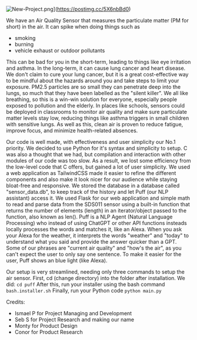 ![New-Project.png](https://i.postimg.cc/x1P7G56K/New-Project.png)](https://postimg.cc/5X6nbBd0)

We have an Air Quality Sensor that measures the particulate matter (PM for short) in the air. It can spike when doing things such as
* smoking
* burning
* vehicle exhaust or outdoor pollutants

This can be bad for you in the short-term, leading to things like eye irritation and asthma.
In the long-term, it can cause lung cancer and heart disease.
We don't claim to cure your lung cancer, but it is a great cost-effective way to be mindful about the hazards around you and
take steps to limit your exposure. PM2.5 particles are so small they can penetrate deep into the lungs, so much that they have
been labelled as the "silent killer". We all like breathing, so this is a win-win solution for everyone, especially people exposed to pollution and
the elderly. In places like schools, sensors could be deployed in classrooms to monitor air quality and make sure particulate
matter levels stay low, reducing things like asthma triggers in small children with sensitive lungs. As well as this, clean air is
proven to reduce fatigue, improve focus, and minimize health-related absences.

Our code is well made, with effectiveness and user simplicity our No.1 priority. We decided to use Python for it's syntax and
simplicity to setup. C was also a thought that we had, but compilation and interaction with other modules of our code was too slow.
As a result, we lost some efficiency from the low-level code that C offers, but gained a lot of user simplicity. We used a web application as 
TailwindCSS made it easier to refine the different components and also make it look nicer for our audience while staying bloat-free and responsive. 
We stored the database in a database called "sensor_data.db", to keep track of the history and let Puff (our NLP assistant) access it. 
We used Flask for our web application and simple math to read and parse data from the SDS011 sensor using 
a built-in function that returns the number of elements (length) in an iterator/object passed to the function,
also known as len(). Puff is a NLP Agent (Natural Language Processing) who instead of using ChatGPT or other API functions insteads locally processes the words
and matches it, like an Alexa. When you ask your Alexa for the weather, it interprets the words "weather" and "today" to understand what you said and provide the answer
quicker than a GPT. Some of our phrases are "current air quality" and "how's the air", as you can't expect the user to only say one sentence. To make it easier for the user,
Puff shows an blue light (like Alexa).

Our setup is very streamlined, needing only three commands to setup the air sensor. First, cd (change directory) into the folder after installation. We did:
`cd puff`
After this, run your installer using the bash command
`bash.installer.sh`
Finally, run your Python code
`python main.py`


Credits:
- Ismael P for Project Managing and Development
- Seb S for Project Research and making our name
- Monty for Product Design
- Conor for Product Research
